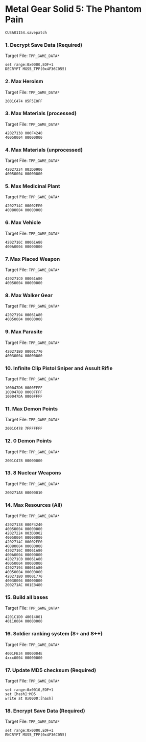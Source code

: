 #  Metal Gear Solid 5: The Phantom Pain

`CUSA01154.savepatch`

### 1. Decrypt Save Data (Required)

Target File: `TPP_GAME_DATA*`

```
set range:0x0000,EOF+1
DECRYPT MGS5_TPP(0x4F36C055)
```

### 2. Max Heroism

Target File: `TPP_GAME_DATA*`

```
2001C474 05F5E0FF
```

### 3. Max Materials (processed)

Target File: `TPP_GAME_DATA*`

```
42027138 000F4240
40050004 00000000
```

### 4. Max Materials (unprocessed)

Target File: `TPP_GAME_DATA*`

```
42027224 003D0900
40050004 00000000
```

### 5. Max Medicinal Plant

Target File: `TPP_GAME_DATA*`

```
4202714C 00002EE0
40080004 00000000
```

### 6. Max Vehicle

Target File: `TPP_GAME_DATA*`

```
4202716C 00061A80
400A0004 00000000
```

### 7. Max Placed Weapon

Target File: `TPP_GAME_DATA*`

```
420271C0 00061A80
40050004 00000000
```

### 8. Max Walker Gear

Target File: `TPP_GAME_DATA*`

```
42027194 00061A80
40050004 00000000
```

### 9. Max Parasite

Target File: `TPP_GAME_DATA*`

```
420271B0 00001770
40030004 00000000
```

### 10. Infinite Clip Pistol Sniper and Assult Rifle

Target File: `TPP_GAME_DATA*`

```
100047D6 0000FFFF
100047D8 0000FFFF
100047DA 0000FFFF
```

### 11. Max Demon Points

Target File: `TPP_GAME_DATA*`

```
2001C478 7FFFFFFF
```

### 12. 0 Demon Points

Target File: `TPP_GAME_DATA*`

```
2001C478 00000000
```

### 13. 8 Nuclear Weapons

Target File: `TPP_GAME_DATA*`

```
200271A8 00000010
```

### 14. Max Resources (All)

Target File: `TPP_GAME_DATA*`

```
42027138 000F4240
40050004 00000000
42027224 003D0902
40050004 00000000
4202714C 00002EE0
40080004 00000000
4202716C 00061A80
400A0004 00000000
420271C0 00061A80
40050004 00000000
42027194 00061A80
40050004 00000000
420271B0 00001770
40030004 00000000
200271AC 001E8480
```

### 15. Build all bases

Target File: `TPP_GAME_DATA*`

```
4201C1D0 40014001
40110004 00000000
```

### 16. Soldier ranking system (S+ and S++)

Target File: `TPP_GAME_DATA*`

```
4001FB34 0000004E
4xxx0004 00000000
```

### 17. Update MD5 checksum (Required)

Target File: `TPP_GAME_DATA*`

```
set range:0x0010,EOF+1
set [hash]:MD5
write at 0x0000:[hash]
```

### 18. Encrypt Save Data (Required)

Target File: `TPP_GAME_DATA*`

```
set range:0x0000,EOF+1
ENCRYPT MGS5_TPP(0x4F36C055)
```

